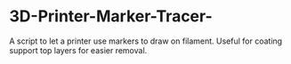 # 3D-Printer-Marker-Tracer-
A script to let a printer use markers to draw on filament. Useful for coating support top layers for easier removal. 
